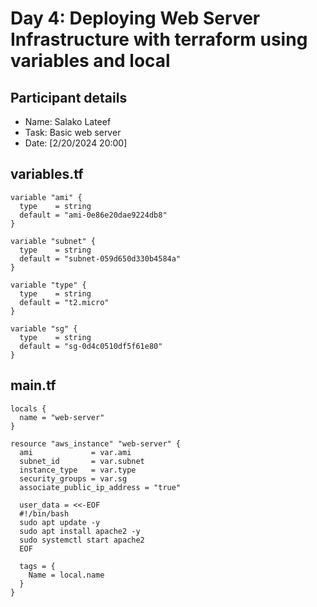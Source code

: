 
# Day 4: Deploying Web Server Infrastructure with terraform using variables and local
## Participant details 
* Name: Salako Lateef
* Task: Basic web server
* Date: [2/20/2024 20:00]

## variables.tf 
```
variable "ami" {
  type    = string
  default = "ami-0e86e20dae9224db8"
}

variable "subnet" {
  type    = string
  default = "subnet-059d650d330b4584a"
}

variable "type" {
  type    = string
  default = "t2.micro"
}

variable "sg" {
  type    = string
  default = "sg-0d4c0510df5f61e80"
}
```

## main.tf
```
locals {
  name = "web-server"
}

resource "aws_instance" "web-server" {
  ami             = var.ami
  subnet_id       = var.subnet
  instance_type   = var.type
  security_groups = var.sg
  associate_public_ip_address = "true"

  user_data = <<-EOF
  #!/bin/bash 
  sudo apt update -y
  sudo apt install apache2 -y 
  sudo systemctl start apache2 
  EOF

  tags = {
    Name = local.name
  }
}
```
